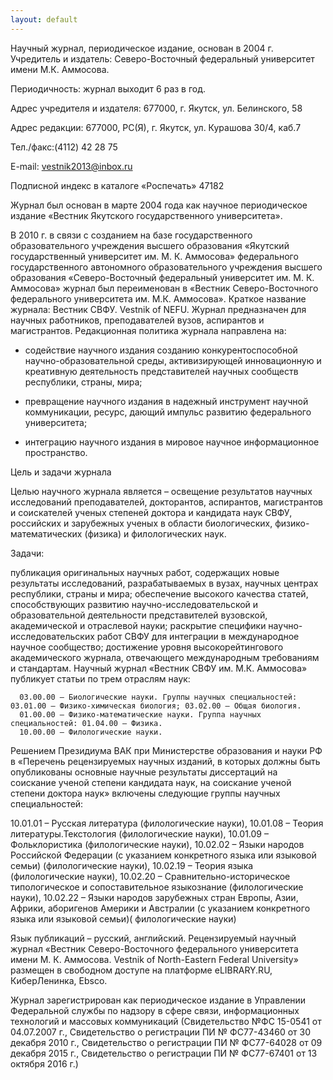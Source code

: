```yaml
---
layout: default
---
```

Научный журнал, периодическое издание, основан в 2004 г.
Учредитель и издатель: Северо-Восточный федеральный университет имени М.К. Аммосова.

Периодичность: журнал выходит 6 раз в год.

Адрес учредителя и издателя: 677000, г. Якутск, ул. Белинского, 58

Адрес редакции:  677000, РС(Я), г. Якутск, ул. Курашова 30/4, каб.7

Тел./факс:(4112) 42 28 75

E-mail: vestnik2013@inbox.ru

Подписной индекс в каталоге «Роспечать» 47182

Журнал был основан в марте 2004 года как научное периодическое издание «Вестник Якутского государственного университета».

В 2010 г. в связи с созданием на базе государственного образовательного учреждения высшего образования «Якутский государственный университет им. М. К. Аммосова» федерального государственного автономного образовательного учреждения высшего образования «Северо-Восточный федеральный университет им. М. К. Аммосова» журнал был переименован в «Вестник Северо-Восточного федерального университета им. М.К. Аммосова».
Краткое название журнала: Вестник СВФУ. Vestnik of NEFU.
Журнал предназначен для научных работников, преподавателей вузов, аспирантов и магистрантов.
Редакционная политика журнала направлена на:

- содействие научного издания созданию конкурентоспособной научно-образовательной среды, активизирующей инновационную и креативную деятельность представителей научных сообществ республики, страны, мира;

- превращение научного издания в надежный инструмент научной коммуникации, ресурс, дающий импульс развитию федерального университета;

- интеграцию научного издания в мировое научное информационное пространство.

Цель и задачи журнала

Целью научного журнала является – освещение результатов научных исследований преподавателей, докторантов, аспирантов, магистрантов и соискателей ученых степеней доктора и кандидата наук СВФУ, российских и зарубежных ученых в области биологических, физико-математических (физика) и филологических наук.

Задачи: 

публикация оригинальных научных работ, содержащих новые результаты исследований, разрабатываемых в вузах, научных центрах республики, страны и мира;
обеспечение высокого качества статей, способствующих развитию научно-исследовательской и образовательной деятельности представителей вузовской, академической и отраслевой науки; 
раскрытие специфики научно-исследовательских работ СВФУ для интеграции в международное научное сообщество;
достижение уровня высокорейтингового академического журнала, отвечающего международным требованиям и стандартам. 
Научный журнал «Вестник СВФУ им. М.К. Аммосова» публикует статьи по трем отраслям наук:

      03.00.00 – Биологические науки. Группы научных специальностей: 03.01.00 – Физико-химическая биология; 03.02.00 – Общая биология. 
      01.00.00 – Физико-математические науки. Группа научных специальностей: 01.04.00 – Физика.
      10.00.00 – Филологические науки.
Решением Президиума ВАК при Министерстве образования и науки РФ в «Перечень рецензируемых научных изданий, в которых должны быть опубликованы основные научные результаты диссертаций на соискание ученой степени кандидата наук, на соискание ученой степени доктора наук» включены следующие группы научных специальностей:

10.01.01 – Русская литература (филологические науки), 10.01.08 – Теория литературы.Текстология (филологические науки), 10.01.09 – Фольклористика (филологические науки), 10.02.02 – Языки народов Российской Федерации (с указанием конкретного языка или языковой семьи) (филологические науки), 10.02.19 – Теория языка (филологические науки), 10.02.20 – Сравнительно-историческое типологическое и сопоставительное языкознание (филологические науки), 10.02.22 – Языки народов зарубежных стран Европы, Азии, Африки, аборигенов Америки и Австралии (с указанием конкретного языка или языковой семьи)( филологические науки)

Язык публикаций – русский, английский.
Рецензируемый научный журнал «Вестник Северо-Восточного федерального университета имени М. К. Аммосова. Vestnik of North-Eastern Federal University» размещен в свободном доступе на платформе  eLIBRARY.RU,  КиберЛенинка,  Ebsco.

Журнал зарегистрирован как периодическое издание в Управлении Федеральной службы по надзору в сфере связи, информационных технологий и массовых коммуникаций (Свидетельство №ФС 15-0541 от 04.07.2007 г., Свидетельство о регистрации ПИ № ФС77-43460 от 30 декабря 2010 г., Свидетельство о регистрации ПИ № ФС77-64028 от 09 декабря 2015 г., Свидетельство о регистрации ПИ № ФС77-67401 от 13 октября 2016 г.)
